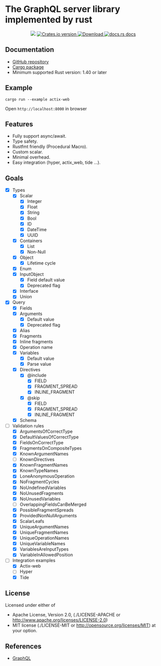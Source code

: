 # The GraphQL server library implemented by rust 

<div align="center">
  <!-- CI -->
  <img src="https://github.com/sunli829/potatonet/workflows/CI/badge.svg" />
  <!-- Crates version -->
  <a href="https://crates.io/crates/async-graphql">
    <img src="https://img.shields.io/crates/v/async-graphql.svg?style=flat-square"
    alt="Crates.io version" />
  </a>
  <!-- Downloads -->
  <a href="https://crates.io/crates/async-graphql">
    <img src="https://img.shields.io/crates/d/async-graphql.svg?style=flat-square"
      alt="Download" />
  </a>
  <!-- docs.rs docs -->
  <a href="https://docs.rs/async-graphql">
    <img src="https://img.shields.io/badge/docs-latest-blue.svg?style=flat-square"
      alt="docs.rs docs" />
  </a>
</div>

## Documentation

* [GitHub repository](https://github.com/sunli829/async-graphql)
* [Cargo package](https://crates.io/crates/async-graphql)
* Minimum supported Rust version: 1.40 or later

## Example

```shell script
cargo run --example actix-web
```

Open `http://localhost:8000` in browser

## Features

* Fully support async/await.
* Type safety.
* Rustfmt friendly (Procedural Macro).
* Custom scalar.
* Minimal overhead.
* Easy integration (hyper, actix_web, tide ...).

## Goals

- [X] Types
    - [X] Scalar
        - [X] Integer
        - [X] Float
        - [X] String
        - [X] Bool
        - [X] ID
        - [X] DateTime
        - [X] UUID
    - [X] Containers 
        - [X] List
        - [X] Non-Null
    - [X] Object
        - [X] Lifetime cycle   
    - [X] Enum
    - [X] InputObject
        - [X] Field default value
        - [X] Deprecated flag
    - [X] Interface
    - [X] Union
- [X] Query
    - [X] Fields
    - [X] Arguments
        - [X] Default value
        - [X] Deprecated flag
    - [X] Alias
    - [X] Fragments
    - [X] Inline fragments
    - [X] Operation name
    - [X] Variables
        - [X] Default value
        - [X] Parse value
    - [X] Directives
        - [X] @include
            - [X] FIELD
            - [X] FRAGMENT_SPREAD
            - [X] INLINE_FRAGMENT
        - [X] @skip
            - [X] FIELD
            - [X] FRAGMENT_SPREAD
            - [X] INLINE_FRAGMENT
    - [X] Schema
- [ ] Validation rules
    - [X] ArgumentsOfCorrectType
    - [X] DefaultValuesOfCorrectType
    - [X] FieldsOnCorrectType
    - [X] FragmentsOnCompositeTypes
    - [X] KnownArgumentNames
    - [ ] KnownDirectives
    - [X] KnownFragmentNames
    - [X] KnownTypeNames
    - [X] LoneAnonymousOperation
    - [X] NoFragmentCycles
    - [X] NoUndefinedVariables
    - [X] NoUnusedFragments
    - [X] NoUnusedVariables
    - [ ] OverlappingFieldsCanBeMerged
    - [X] PossibleFragmentSpreads
    - [X] ProvidedNonNullArguments
    - [X] ScalarLeafs
    - [X] UniqueArgumentNames
    - [X] UniqueFragmentNames
    - [X] UniqueOperationNames
    - [X] UniqueVariableNames
    - [X] VariablesAreInputTypes
    - [X] VariableInAllowedPosition
- [ ] Integration examples
    - [X] Actix-web
    - [ ] Hyper
    - [X] Tide

## License

Licensed under either of

* Apache License, Version 2.0,
  (./LICENSE-APACHE or http://www.apache.org/licenses/LICENSE-2.0)
* MIT license (./LICENSE-MIT or http://opensource.org/licenses/MIT)
  at your option.

## References

* [GraphQL](https://graphql.org)
